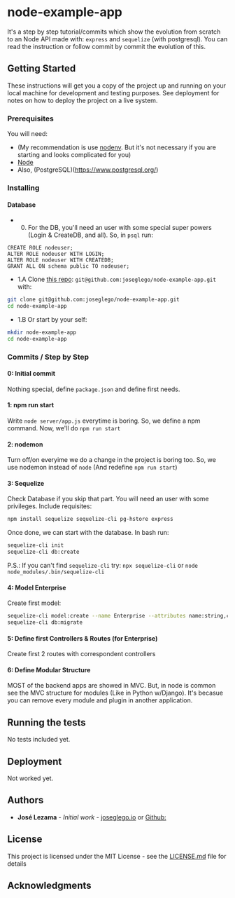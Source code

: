 # node-example-app

It's a step by step tutorial/commits which show the evolution from scratch to an Node API made with: `express` and `sequelize` (with postgresql). You can read the instruction or follow commit by commit the evolution of this.

## Getting Started

These instructions will get you a copy of the project up and running on your local machine for development and testing purposes. See deployment for notes on how to deploy the project on a live system.

### Prerequisites

You will need:
- (My recommendation is use [nodenv](https://github.com/nodenv/nodenv). But it's not necessary if you are starting and looks complicated for you)
- [Node](https://nodejs.org/en/)
- Also, (PostgreSQL)(https://www.postgresql.org/)

### Installing

#### Database
- 0. For the DB, you'll need an user with some special super powers (Login & CreateDB, and all). So, in `psql` run:

```psql
CREATE ROLE nodeuser;
ALTER ROLE nodeuser WITH LOGIN;
ALTER ROLE nodeuser WITH CREATEDB;
GRANT ALL ON schema public TO nodeuser;
```

- 1.A Clone [this repo](https://github.com/joseglego/node-example-app): `git@github.com:joseglego/node-example-app.git` with:
```sh
git clone git@github.com:joseglego/node-example-app.git
cd node-example-app
```

- 1.B Or start by your self:
```sh
mkdir node-example-app
cd node-example-app
```

### Commits / Step by Step
#### 0: Initial commit
Nothing special, define `package.json` and define first needs.

#### 1: npm run start
Write `node server/app.js` everytime is boring. So, we define a npm command. Now, we'll do `npm run start`

#### 2: nodemon
Turn off/on everyime we do a change in the project is boring too. So, we use nodemon instead of `node` (And redefine `npm run start`)

#### 3: Sequelize
Check Database if you skip that part. You will need an user with some privileges.
Include requisites:
```sh
npm install sequelize sequelize-cli pg-hstore express
```

Once done, we can start with the database. In bash run:
```sh
sequelize-cli init
sequelize-cli db:create
```
P.S.: If you can't find `sequelize-cli` try: `npx sequelize-cli` or `node node_modules/.bin/sequelize-cli`

#### 4: Model Enterprise
Create first model:

```sh
sequelize-cli model:create --name Enterprise --attributes name:string,countryId:string,address:string,phoneNumber:string
sequelize-cli db:migrate
```
#### 5: Define first Controllers & Routes (for Enterprise)
Create first 2 routes with correspondent controllers

#### 6: Define Modular Structure
MOST of the backend apps are showed in MVC. But, in node is common see the MVC structure for modules (Like in Python w/Django). It's becasue you can remove every module and plugin in another application.

## Running the tests

No tests included yet.

## Deployment

Not worked yet.

## Authors

* **José Lezama** - *Initial work* - [joseglego.io](http://joseglego.io/) or [Github:](https://github.com/joseglego)

## License

This project is licensed under the MIT License - see the [LICENSE.md](LICENSE.md) file for details

## Acknowledgments
